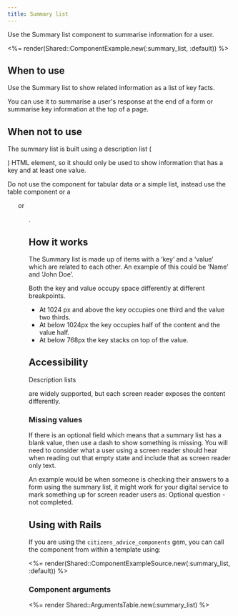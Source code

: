 ```yaml
---
title: Summary list
---
```


Use the Summary list component to summarise information for a user.

<%= render(Shared::ComponentExample.new(:summary_list, :default)) %>

## When to use

Use the Summary list to show related information as a list of key facts.

You can use it to summarise a user's response at the end of a form or summarise key information at the top of a page.

## When not to use

The summary list is built using a description list (<dl>) HTML element, so it should only be used to show information that has a key and at least one value.

Do not use the component for tabular data or a simple list, instead use the table component or a <ul> or <ol>.

## How it works

The Summary list is made up of items with a ‘key’ and a ‘value’ which are related to each other. An example of this could be ‘Name’ and ‘John Doe’.

Both the key and value occupy space differently at different breakpoints.

- At 1024 px and above the key occupies one third and the value two thirds.
- At below 1024px the key occupies half of the content and the value half.
- At below 768px the key stacks on top of the value.

## Accessibility

Description lists <dl> are widely supported, but each screen reader exposes the content differently.

### Missing values

If there is an optional field which means that a summary list has a blank value, then use a dash to show something is missing. You will need to consider what a user using a screen reader should hear when reading out that empty state and include that as screen reader only text.

An example would be when someone is checking their answers to a form using the summary list, it might work for your digital service to mark something up for screen reader users as: Optional question - not completed.

## Using with Rails

If you are using the `citizens_advice_components` gem, you can call the component from within a template using:

<%= render(Shared::ComponentExampleSource.new(:summary_list, :default)) %>

### Component arguments

<%= render Shared::ArgumentsTable.new(:summary_list) %>
